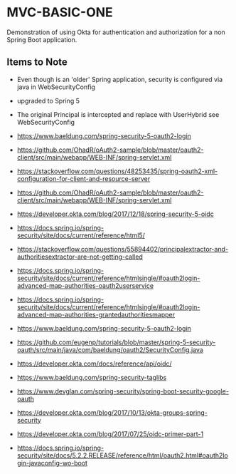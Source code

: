 # MVC-BASIC-ONE

Demonstration of using Okta for authentication and authorization for a non 
Spring Boot application.

## Items to Note
* Even though is an 'older' Spring application, security is configured via
java in WebSecurityConfig
* upgraded to Spring 5
* The original Principal is intercepted and replace with UserHybrid see 
WebSecurityConfig

 

* https://www.baeldung.com/spring-security-5-oauth2-login
* https://github.com/OhadR/oAuth2-sample/blob/master/oauth2-client/src/main/webapp/WEB-INF/spring-servlet.xml
* https://stackoverflow.com/questions/48253435/spring-oauth2-xml-configuration-for-client-and-resource-server
* https://github.com/OhadR/oAuth2-sample/blob/master/oauth2-client/src/main/webapp/WEB-INF/spring-servlet.xml
* https://developer.okta.com/blog/2017/12/18/spring-security-5-oidc
* https://docs.spring.io/spring-security/site/docs/current/reference/html5/
* https://stackoverflow.com/questions/55894402/principalextractor-and-authoritiesextractor-are-not-getting-called
* https://docs.spring.io/spring-security/site/docs/current/reference/htmlsingle/#oauth2login-advanced-map-authorities-oauth2userservice
* https://docs.spring.io/spring-security/site/docs/current/reference/htmlsingle/#oauth2login-advanced-map-authorities-grantedauthoritiesmapper
* https://www.baeldung.com/spring-security-5-oauth2-login
* https://github.com/eugenp/tutorials/blob/master/spring-5-security-oauth/src/main/java/com/baeldung/oauth2/SecurityConfig.java
* https://developer.okta.com/docs/reference/api/oidc/
* https://www.baeldung.com/spring-security-taglibs
* https://www.devglan.com/spring-security/spring-boot-security-google-oauth
* https://developer.okta.com/blog/2017/10/13/okta-groups-spring-security
* https://developer.okta.com/blog/2017/07/25/oidc-primer-part-1
* https://docs.spring.io/spring-security/site/docs/5.2.2.RELEASE/reference/html/oauth2.html#oauth2login-javaconfig-wo-boot